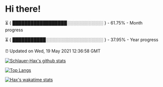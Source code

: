 # Hi there!

⏳ { ██████████████████░░░░░░░░░░░░ } - 61.75% - Month progress

⏳ { ███████████░░░░░░░░░░░░░░░░░░░ } - 37.95% - Year progress

⏰ Updated on Wed, 19 May 2021 12:36:58 GMT


[![Schlauer-Hax's github stats](https://github-readme-stats.vercel.app/api?username=Schlauer-Hax&show_icons=true&theme=dark&count_private=true)](https://github.com/Schlauer-Hax)


[![Top Langs](https://github-readme-stats.vercel.app/api/top-langs/?username=Schlauer-Hax&layout=compact&theme=dark)](https://github.com/Schlauer-Hax?tab=repositories)


[![Hax's wakatime stats](https://github-readme-stats.vercel.app/api/wakatime?username=Hax&theme=dark)](https://wakatime.com/@Hax)

